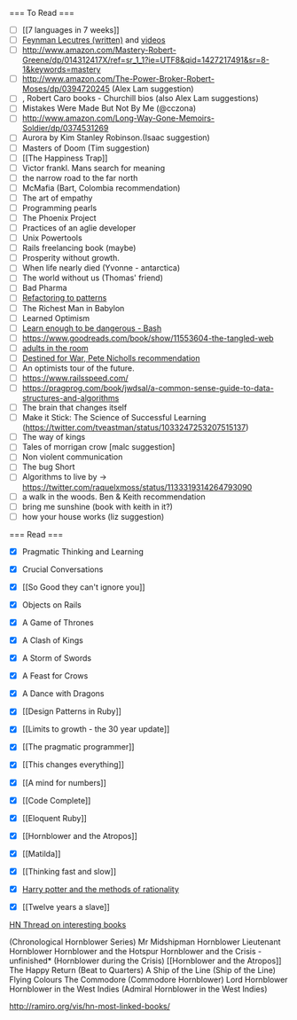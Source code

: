=== To Read ===
* [ ] [[7 languages in 7 weeks]]
* [ ] [Feynman Lecutres (written)](http://www.feynmanlectures.caltech.edu/I_toc.html) and [videos](http://www.cornell.edu/video/playlist/richard-feynman-messenger-lectures)
* [ ] http://www.amazon.com/Mastery-Robert-Greene/dp/014312417X/ref=sr_1_1?ie=UTF8&qid=1427217491&sr=8-1&keywords=mastery
* [ ] http://www.amazon.com/The-Power-Broker-Robert-Moses/dp/0394720245 (Alex Lam suggestion)
* [ ] , Robert Caro books - Churchill bios (also Alex Lam suggestions)
* [ ] Mistakes Were Made But Not By Me (@cczona)
* [ ]  http://www.amazon.com/Long-Way-Gone-Memoirs-Soldier/dp/0374531269
* [ ] Aurora by Kim Stanley Robinson.(Isaac suggestion)
* [ ] Masters of Doom (Tim suggestion)
* [ ] [[The Happiness Trap]]
* [ ] Victor frankl. Mans search for meaning
* [ ] the narrow road to the far north
* [ ] McMafia (Bart, Colombia recommendation)
* [ ] The art of empathy
* [ ] Programming pearls
* [ ] The Phoenix Project
* [ ] Practices of an aglie developer
* [ ] Unix Powertools
* [ ] Rails freelancing book (maybe)
* [ ] Prosperity without growth.
* [ ] When life nearly died (Yvonne - antarctica)
* [ ] The world without us (Thomas' friend)
* [ ] Bad Pharma
* [ ] [Refactoring to patterns](https://industriallogic.com/xp/refactoring/)
* [ ] The Richest Man in Babylon
* [ ] Learned Optimism
* [ ] [Learn enough to be dangerous - Bash](https://www.learnenough.com/command-line-tutorial)
* [ ] https://www.goodreads.com/book/show/11553604-the-tangled-web
* [ ] [adults in the room](https://www.theguardian.com/books/2017/may/03/yanis-varoufakis-greece-greatest-political-memoir)
* [ ] [Destined for War, Pete Nicholls recommendation](https://www.amazon.com/Destined-War-America-Escape-Thucydidess-ebook/dp/B01IAS9FZY?cn=bWVzc2FnZQ%3D%3D)
* [ ] An optimists tour of the future.
* [ ] https://www.railsspeed.com/
* [ ] https://pragprog.com/book/jwdsal/a-common-sense-guide-to-data-structures-and-algorithms
* [ ] The brain that changes itself
* [ ] Make it Stick: The Science of Successful Learning (https://twitter.com/tveastman/status/1033247253207515137)
* [ ] The way of kings
* [ ] Tales of morrigan crow [malc suggestion]
* [ ] Non violent communication
* [ ] The bug Short
* [ ] Algorithms to live by -> https://twitter.com/raquelxmoss/status/1133319314264793090
* [ ] a walk in the woods. Ben & Keith recommendation
* [ ] bring me sunshine (book with keith in it?)
* [ ] how your house works (liz suggestion)

=== Read ===
* [X] Pragmatic Thinking and Learning
* [X] Crucial Conversations
* [X] [[So Good they can't ignore you]]
* [X] Objects on Rails
* [X] A Game of Thrones
* [X] A Clash of Kings
* [X] A Storm of Swords
* [X] A Feast for Crows
* [X] A Dance with Dragons
* [X] [[Design Patterns in Ruby]]
* [X] [[Limits to growth - the 30 year update]]
* [X] [[The pragmatic programmer]]
* [X] [[This changes everything]]
* [X] [[A mind for numbers]]
* [X] [[Code Complete]]
* [X] [[Eloquent Ruby]]
* [X] [[Hornblower and the Atropos]]
* [X] [[Matilda]]
* [X] [[Thinking fast and slow]]
* [X] [Harry potter and the methods of rationality](http://hpmor.com/chapter/2)
* [X] [[Twelve years a slave]]


[HN Thread on interesting books](https://news.ycombinator.com/item?id=8716111)


(Chronological Hornblower Series)
Mr Midshipman Hornblower
Lieutenant Hornblower
Hornblower and the Hotspur
Hornblower and the Crisis - unfinished* (Hornblower during the Crisis)
[[Hornblower and the Atropos]]
The Happy Return (Beat to Quarters)
A Ship of the Line (Ship of the Line)
Flying Colours
The Commodore (Commodore Hornblower)
Lord Hornblower
Hornblower in the West Indies (Admiral Hornblower in the West Indies)


http://ramiro.org/vis/hn-most-linked-books/
